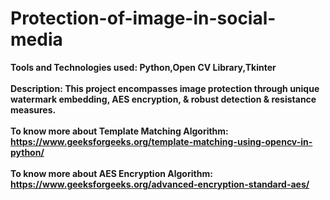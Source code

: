 # Protection-of-image-in-social-media
<nr><b>Tools and Technologies used: <b> Python,Open CV Library,Tkinter<br>
<br><b>Description: </b>This project encompasses image protection through unique watermark embedding, AES encryption, & robust detection & resistance measures.<br>
<br><b>To know more about Template Matching Algorithm: <b>https://www.geeksforgeeks.org/template-matching-using-opencv-in-python/<br>
<br>To know more about AES Encryption Algorithm: <b>https://www.geeksforgeeks.org/advanced-encryption-standard-aes/<br>



